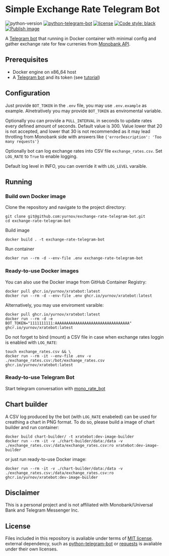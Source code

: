 # Simple Exchange Rate Telegram Bot
![python-version](https://img.shields.io/badge/python-3.12-blue.svg)
[![python-telegram-bot](https://img.shields.io/badge/Python-Telegram_bot-blue.svg)](https://github.com/python-telegram-bot/python-telegram-bot)
[![license](https://img.shields.io/badge/License-MIT-blue.svg)](LICENSE)
[![Code style: black](https://img.shields.io/badge/code%20style-black-000000.svg)](https://github.com/psf/black)
[![Publish image](https://github.com/yurnov/exchange-rate-telegram-bot/actions/workflows/release.yml/badge.svg)](https://github.com/yurnov/exchange-rate-telegram-bot/actions/workflows/release.yml)

A [Telegram bot](https://core.telegram.org/bots/api) that running in Docker container with minimal config and gather exchange rate for few currenies from [Monobank API](https://api.monobank.ua/).

## Prerequisites
- Docker engine on x86_64 host
- A [Telegram bot](https://core.telegram.org/bots#6-botfather) and its token (see [tutorial](https://core.telegram.org/bots/tutorial#obtain-your-bot-token))

## Configuration
Just provide `BOT_TOKEN` in the `.env` file, you may use `.env.example` as example. Alnetratively you may provide `BOT_TOKEN` as enviromental variable.

Optionally you can provide a `PULL_INTERVAL` in seconds to update rates every defined amount of seconds. Default value is 300. Value lower that 20 is not accepted, and lower that 30 is not recommended as it may lead throtling from Monobank side with answers like `{'errorDescription': 'Too many requests'}`

Optionally bot can log exchange rates into CSV file `exchange_rates.csv`. Set `LOG_RATE` to `True` to enable logging.

Default log level in INFO, you can override it with `LOG_LEVEL` varaible.

## Running
### Build own Docker image

Clone the repository and navigate to the project directory:

```shell
git clone git@github.com:yurnov/exchange-rate-telegram-bot.git
cd exchange-rate-telegram-bot
```

Build image

```shell
docker build . -t exchange-rate-telegram-bot
```

Run container

```shell
docker run --rm -d --env-file .env exchange-rate-telegram-bot
```
### Ready-to-use Docker images
You can also use the Docker image from GitHub Container Registry:
```shell
docker pull ghcr.io/yurnov/xratebot:latest
docker run --rm -d --env-file .env ghcr.io/yurnov/xratebot:latest
```

Alternatively, you may use enviroment varaible:
```shell
docker pull ghcr.io/yurnov/xratebot:latest
docker run --rm -d -e BOT_TOKEN="1111111111:AAAAAAAAAAAAAAAAAAAAAAAAAAAAAAAAA" ghcr.io/yurnov/xratebot:latest
```

Do not forget to bind (mount) a CSV file in case when exchange rates loggin is enabled with `LOG_RATE`:
```shell
touch exchange_rates.csv && \
docker run --rm -it --env-file .env -v ./exchange_rates.csv:/bot/exchange_rates.csv ghcr.io/yurnov/xratebot:latest
```

### Ready-to-use Telegram Bot
Start telegram conversation with [mono_rate_bot](https://t.me/mono_rate_bot)

## Chart builder

A CSV log produced by the bot (with `LOG_RATE` enabeled) can be used for creathing a chart in PNG format. To do so, please build a image of chart builder and run container:

```shell
docker build chart-builder/ -t xratebot:dev-image-builder
docker run --rm -it -v ./chart-builder/data:/data -v ./exchange_rates.csv:/data/exchange_rates.csv:ro xratebot:dev-image-builder
```

or just run ready-to-use Docker image:
```shell
docker run --rm -it -v ./chart-builder/data:/data -v ./exchange_rates.csv:/data/exchange_rates.csv:ro ghcr.io/yurnov/xratebot:dev-image-builder
```

## Disclaimer
This is a personal project and is not affiliated with Monobank/Universal Bank and Telegram Messenger Inc.

## License
Files included in this repository is avaliable under terms of [MIT license](LICENSE). external dependency, such as [python-telegram-bot](https://github.com/python-telegram-bot/python-telegram-bot) or [requests](https://github.com/psf/requests) is avaliable under their own licenses.
